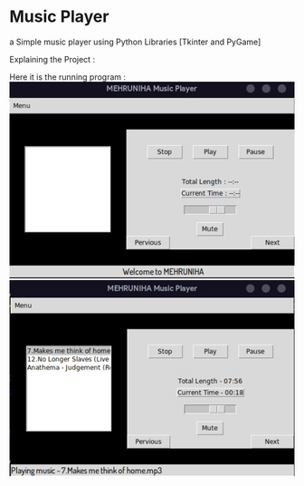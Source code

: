 # Music Player
a Simple music player using Python Libraries [Tkinter and PyGame]

Explaining the Project :<br />

Here it is the running program :<br>
![MusicPlayer-python](https://github.com/mehranredrose/MusicPlayer-python/blob/main/screenshot%201.jpg)
![MusicPlayer-python](https://github.com/mehranredrose/MusicPlayer-python/blob/main/screenshot%202.jpg)
